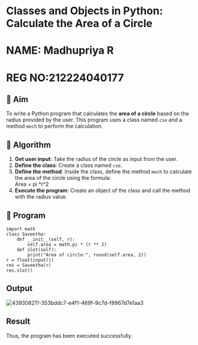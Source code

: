 # Classes and Objects in Python: Calculate the Area of a Circle
# NAME: Madhupriya R
# REG NO:212224040177
## 🎯 Aim
To write a Python program that calculates the **area of a circle** based on the radius provided by the user. This program uses a class named `cse` and a method `mech` to perform the calculation.

## 🧠 Algorithm
1. **Get user input**: Take the radius of the circle as input from the user.
2. **Define the class**: Create a class named `cse`.
3. **Define the method**: Inside the class, define the method `mech` to calculate the area of the circle using the formula:  
   Area = pi *r^2 
4. **Execute the program**: Create an object of the class and call the method with the radius value.

## 🧾 Program

```
import math
class Saveetha:
    def __init__(self, r):
        self.area = math.pi * (r ** 2) 
    def slot(self):
        print("Area of circle:", round(self.area, 2))
r = float(input())
res = Saveetha(r)  
res.slot()
```
## Output
![439308211-353bddc7-e4f1-469f-9c7d-f8967d7e1aa3](https://github.com/user-attachments/assets/fd3b0a5e-2c5c-4e8a-84e6-a2abc3f83c57)

## Result
Thus, the program has been executed successfully.
